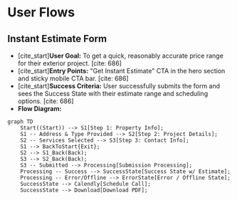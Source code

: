 # User Flows

## Instant Estimate Form

  * [cite\_start]**User Goal:** To get a quick, reasonably accurate price range for their exterior project. [cite: 686]
  * [cite\_start]**Entry Points:** "Get Instant Estimate" CTA in the hero section and sticky mobile CTA bar. [cite: 686]
  * [cite\_start]**Success Criteria:** User successfully submits the form and sees the Success State with their estimate range and scheduling options. [cite: 686]
  * **Flow Diagram:**


```mermaid
graph TD
    Start((Start)) --> S1[Step 1: Property Info];
    S1 -- Address & Type Provided --> S2[Step 2: Project Details];
    S2 -- Services Selected --> S3[Step 3: Contact Info];
    S1 --> BackToStart{Exit};
    S2 --> S1_Back(Back);
    S3 --> S2_Back(Back);
    S3 -- Submitted --> Processing[Submission Processing];
    Processing -- Success --> SuccessState[Success State w/ Estimate];
    Processing -- Error/Offline --> ErrorState[Error / Offline State];
    SuccessState --> Calendly[Schedule Call];
    SuccessState --> Download[Download PDF];
```
